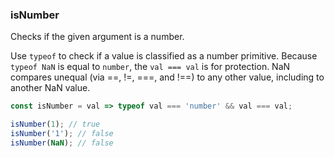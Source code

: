 ### isNumber

Checks if the given argument is a number.

Use `typeof` to check if a value is classified as a number primitive. Because `typeof NaN` is equal to `number`, the `val === val` is for protection. NaN compares unequal (via ==, !=, ===, and !==) to any other value, including to another NaN value.

```js
const isNumber = val => typeof val === 'number' && val === val;
```

```js
isNumber(1); // true
isNumber('1'); // false
isNumber(NaN); // false
```
